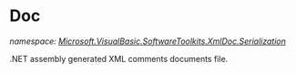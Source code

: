 ﻿# Doc
_namespace: [Microsoft.VisualBasic.SoftwareToolkits.XmlDoc.Serialization](./index.md)_

.NET assembly generated XML comments documents file.




